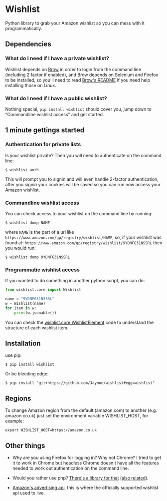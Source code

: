 # Wishlist

Python library to grab your Amazon wishlist so you can mess with it programmatically.


## Dependencies

### What do I need if I have a private wishlist?

Wishlist depends on [Brow](https://github.com/Jaymon/brow) in order to login from the command line (including 2 factor if enabled), and Brow depends on Selenium and Firefox to be installed, so you'll need to read [Brow's README](https://github.com/Jaymon/brow/blob/master/README.md) if you need help installing those on Linux.


### What do I need if I have a public wishlist?

Nothing special, `pip install wishlist` should cover you, jump down to "Commandline wishlist access" and get started.

## 1 minute gettings started


### Authentication for private lists

Is your wishlist private? Then you will need to authenticate on the command line:

    $ wishlist auth

This will prompt you to signin and will even handle 2-factor authentication, after you signin your cookies will be saved so you can run now access your Amazon wishlist.


### Commandline wishlist access

You can check access to your wishlist on the command line by running:

    $ wishlist dump NAME

where `NAME` is the part of a url like `https://www.amazon.com/gp/registry/wishlist/NAME`, so, if your wishlist was found at: `https://www.amazon.com/gp/registry/wishlist/9YDNFG31NSSRL` then you would run:

    $ wishlist dump 9YDNFG31NSSRL


### Programmatic wishlist access

If you wanted to do something in another python script, you can do:

```python
from wishlist.core import Wishlist

name = "9YDNFG31NSSRL"
w = Wishlist(name)
for item in w:
    print(w.jsonable())
```

You can check the [wishlist.core.WishlistElement](https://github.com/Jaymon/wishlist/blob/master/wishlist/core.py) code to understand the structure of each wishlist item.


## Installation

use pip:

    $ pip install wishlist

Or be bleeding edge:

    $ pip install "git+https://github.com/Jaymon/wishlist#egg=wishlist"


## Regions

To change Amazon region from the default (amazon.com) to another (e.g. amazon.co.uk) just set the environment variable WISHLIST_HOST, for example:

```
export WISHLIST_HOST=https://amazon.co.uk
```


## Other things

* Why are you using Firefox for logging in? Why not Chrome? I tried to get it to work in Chrome but headless Chrome doesn't have all the features needed to work out authentication on the command line.

* Would you rather use php? [There's a library for that](https://github.com/doitlikejustin/amazon-wish-lister) ([also related](https://shkspr.mobi/blog/2015/11/an-api-for-amazon-wishlists/)).

* [Amazon's advertising api](http://docs.aws.amazon.com/AWSECommerceService/latest/DG/Welcome.html), this is where the officially supported wishlist api used to live.


